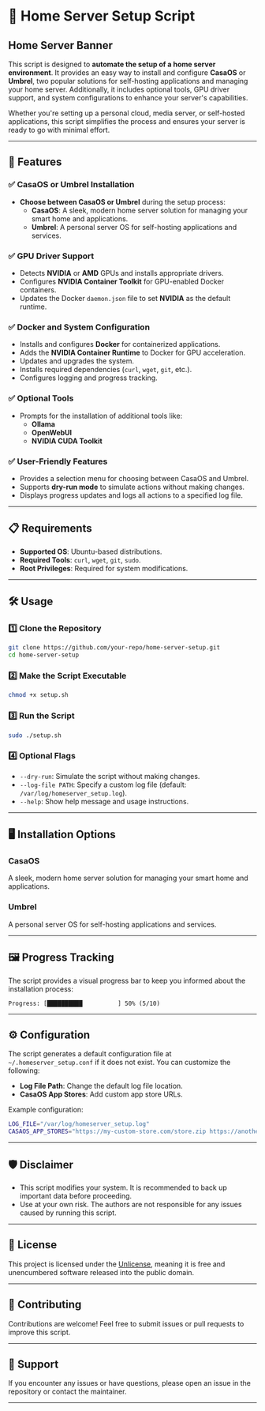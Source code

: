 # 🏡 Home Server Setup Script

## Home Server Banner ##

This script is designed to **automate the setup of a home server environment**. It provides an easy way to install and configure **CasaOS** or **Umbrel**, two popular solutions for self-hosting applications and managing your home server. Additionally, it includes optional tools, GPU driver support, and system configurations to enhance your server's capabilities.

Whether you're setting up a personal cloud, media server, or self-hosted applications, this script simplifies the process and ensures your server is ready to go with minimal effort.

---

## 🚀 Features

### ✅ CasaOS or Umbrel Installation
- **Choose between CasaOS or Umbrel** during the setup process:
  - **CasaOS**: A sleek, modern home server solution for managing your smart home and applications.
  - **Umbrel**: A personal server OS for self-hosting applications and services.

### ✅ GPU Driver Support
- Detects **NVIDIA** or **AMD** GPUs and installs appropriate drivers.
- Configures **NVIDIA Container Toolkit** for GPU-enabled Docker containers.
- Updates the Docker `daemon.json` file to set **NVIDIA** as the default runtime.

### ✅ Docker and System Configuration
- Installs and configures **Docker** for containerized applications.
- Adds the **NVIDIA Container Runtime** to Docker for GPU acceleration.
- Updates and upgrades the system.
- Installs required dependencies (`curl`, `wget`, `git`, etc.).
- Configures logging and progress tracking.

### ✅ Optional Tools
- Prompts for the installation of additional tools like:
  - **Ollama**
  - **OpenWebUI**
  - **NVIDIA CUDA Toolkit**

### ✅ User-Friendly Features
- Provides a selection menu for choosing between CasaOS and Umbrel.
- Supports **dry-run mode** to simulate actions without making changes.
- Displays progress updates and logs all actions to a specified log file.

---

## 📋 Requirements

- **Supported OS**: Ubuntu-based distributions.
- **Required Tools**: `curl`, `wget`, `git`, `sudo`.
- **Root Privileges**: Required for system modifications.

---

## 🛠️ Usage

### 1️⃣ Clone the Repository
```bash
git clone https://github.com/your-repo/home-server-setup.git
cd home-server-setup
```

### 2️⃣ Make the Script Executable
```bash
chmod +x setup.sh
```

### 3️⃣ Run the Script
```bash
sudo ./setup.sh
```

### 4️⃣ Optional Flags
- `--dry-run`: Simulate the script without making changes.
- `--log-file PATH`: Specify a custom log file (default: `/var/log/homeserver_setup.log`).
- `--help`: Show help message and usage instructions.

---

## 🖥️ Installation Options

### CasaOS
A sleek, modern home server solution for managing your smart home and applications.

### Umbrel
A personal server OS for self-hosting applications and services.

---

## 🖼️ Progress Tracking

The script provides a visual progress bar to keep you informed about the installation process:

```
Progress: [██████████          ] 50% (5/10)
```

---

## ⚙️ Configuration

The script generates a default configuration file at `~/.homeserver_setup.conf` if it does not exist. You can customize the following:

- **Log File Path**: Change the default log file location.
- **CasaOS App Stores**: Add custom app store URLs.

Example configuration:
```bash
LOG_FILE="/var/log/homeserver_setup.log"
CASAOS_APP_STORES="https://my-custom-store.com/store.zip https://another-store.org/repo.zip"
```

---

## 🛡️ Disclaimer

- This script modifies your system. It is recommended to back up important data before proceeding.
- Use at your own risk. The authors are not responsible for any issues caused by running this script.

---

## 📜 License

This project is licensed under the [Unlicense](LICENSE), meaning it is free and unencumbered software released into the public domain.

---

## 🤝 Contributing

Contributions are welcome! Feel free to submit issues or pull requests to improve this script.

---

## 📧 Support

If you encounter any issues or have questions, please open an issue in the repository or contact the maintainer.

---
